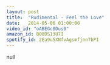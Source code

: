 ```yaml
---
layout: post
title:  "Rudimental - Feel the Love"
date:   2014-05-06 01:00:00
video_id: "oABEGc8Dus0"
amazon_id: B00DS13U7I
spotify_id: 2Ea9u5XNfvAgsmfjnn7bPI
---
```

null
